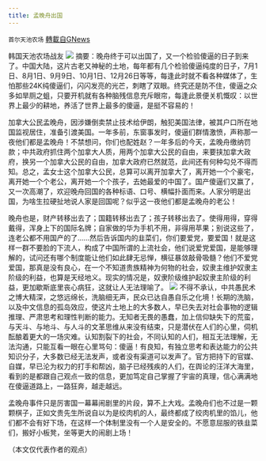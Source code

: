 ```yaml
---
title: 孟晚舟出国
---
```

`首尔天池农场` [轉載自GNews](https://gnews.org/zh-hans/1563805/)

韩国天池农场战友
![](https://assets.gnews.org/wp-content/uploads/2021/09/孟封修.jpeg)
摘要：晚舟终于可以出国了，又一个检验傻逼的日子到来了。中国大陆，这片古老又神秘的土地，每年都有几个检验傻逼纯度的日子，7月1日、8月1日、9月9日、10月1日、12月26日等等，每逢此时就不看各种媒体了，生怕那些24K纯傻逼们，闪闪发亮的光芒，刺瞎了双眼。终究还是防不住，傻逼之众多如旱厕之蛆，只要开机就有各种脑残信息充斥眼帘，每逢此景便关机慨叹：以世界上最少的耕地，养活了世界上最多的傻逼，是挺不容易的！

加拿大公民孟晚舟，因涉嫌倒卖禁止技术给伊朗，触犯美国法律，被其户口所在地国监视居住，准备引渡美国。一年多前，东窗事发时，傻逼们群情激愤，声称那一夜他们都是孟晚舟！不禁想问，你们也配姓赵？一年多后的今天，孟晚舟缴纳罚款；中共政府抓住两个加拿大人质，用两个加拿大公民的自由，来要挟加拿大政府，换另一个加拿大公民的自由，加拿大政府已然就范，此间还有何种勾兑不得而知。总之，孟女士这个加拿大公民，总算可以离开加拿大了，离开她一个个豪宅，离开她一个个老公，离开她一个个孩子，去她最爱的中国了。国产傻逼们又赢了，又一次高潮了，欢迎晚舟回国的各种标语、口号、横幅扑面而来。人家分明是出国，为啥生拉硬扯地说人家是回国呢？似乎这一夜他们都是孟晚舟的老公！

晚舟也是，财产转移出去了；国籍转移出去了；孩子转移出去了。使得用得，穿得戴得，浑身上下的国际名牌；自家做的华为手机不用，非得用苹果；别说这些了，连老公都不用国产的了……然后告诉国内的韭菜们，你们要爱党，要爱国！就是这样一群不要脸的下流人，构成了中国所谓的上流社会，他们说爱党爱国，是能够理解的，试问还有哪个制度能让他们如此肆无忌惮，横征暴敛敲骨吸髓？他们不爱党爱国，那真是没有良心，在一个不知道贵族精神为何物的社会，奴隶主维护奴隶主阶级的利益，也算是天经地义。现实的情况是，奴隶阶级维护起奴隶主阶级的利益，更加歇斯底里丧心病狂，这就让人无法理喻了。
![](https://assets.gnews.org/wp-content/uploads/2021/09/孟插修.jpeg)
不得不承认，中共愚民术之博大精深，之悠远绵长，洗脑细无声，民众已达自愚自乐之化境！长期的洗脑，以及中文信息的孤岛效应，使这片土地上的大多数人，早已失去对社会事物的逻辑推理、严肃思考和理性判断的能力。无知者无畏的愚蠢，加上信仰缺失下的荒蛮，与天斗、与地斗、与人斗的文革思维从来没有结束，只是潜伏在人们的心里，伺机酝酿着更大的一场灾难。认知割裂下的社会，不同认知的人们，相互无法理解，无法沟通，只能互看一眼在心里骂句：傻逼！有良知，有独立思考和表达能力的公共知识分子，大多数已经无法发声，或者没有渠道可以发声了。官方把持下的官媒、自媒，早已沦为权力的打手和帮凶，脑子已经残疾的人们，在舆论的汪洋大海里，看到的是都跟自己观点一致的信息，更加笃定自己掌握了宇宙的真理，信心满满地在傻逼道路上，一路狂奔，越走越远。

孟晚舟事件只是厉害国一幕幕闹剧里的片段，算不上大戏。孟晚舟们也不过是一颗颗棋子，正如文贵先生所说自以为是绞肉机的人，最终都成了绞肉机里的馅儿，他们都不会有好下场，在这样一个体制里没有一个人是安全的。不愿意屈服的铁韭菜们，搬好小板凳，坐等更大的闹剧上场！

（本文仅代表作者的观点）
